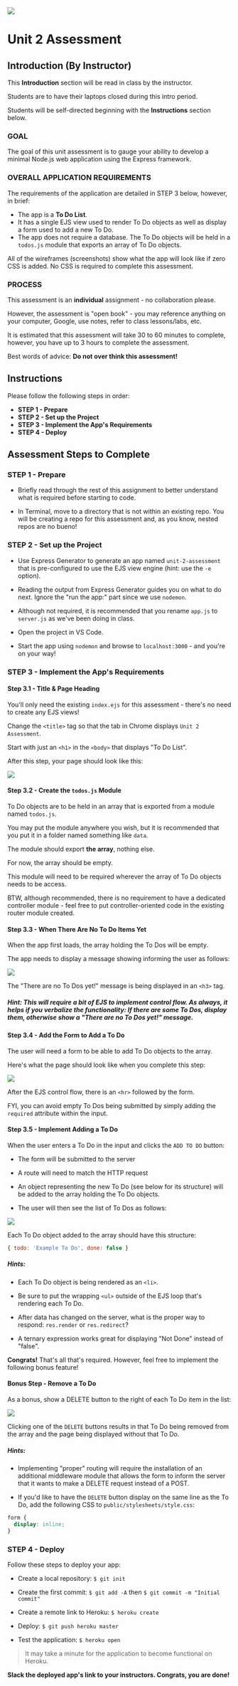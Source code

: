 <img src="https://i.imgur.com/ser5chI.png">

# Unit 2 Assessment

## Introduction (By Instructor)

This **Introduction** section will be read in class by the instructor.

Students are to have their laptops closed during this intro period.

Students will be self-directed beginning with the **Instructions** section below.

### GOAL

The goal of this unit assessment is to gauge your ability to develop a minimal Node.js web application using the Express framework.

### OVERALL APPLICATION REQUIREMENTS

The requirements of the application are detailed in STEP 3 below, however, in brief:

- The app is a **To Do List**.
- It has a single EJS view used to render To Do objects as well as display a form used to add a new To Do.
- The app does not require a database. The To Do objects will be held in a `todos.js` module that exports an array of To Do objects. 

All of the wireframes (screenshots) show what the app will look like if zero CSS is added.  No CSS is required to complete this assessment.

### PROCESS

This assessment is an **individual** assignment - no collaboration please.

However, the assessment is "open book" - you may reference anything on your computer, Google, use notes, refer to class lessons/labs, etc.

It is estimated that this assessment will take 30 to 60 minutes to complete, however, you have up to 3 hours to complete the assessment. 

Best words of advice: **Do not over think this assessment!**

## Instructions

Please follow the following steps in order:

- **STEP 1 - Prepare**
- **STEP 2 - Set up the Project**
- **STEP 3 - Implement the App's Requirements**
- **STEP 4 - Deploy**

## Assessment Steps to Complete

### STEP 1 - Prepare

- Briefly read through the rest of this assignment to better understand what is required before starting to code.

- In Terminal, move to a directory that is not within an existing repo. You will be creating a repo for this assessment and, as you know, nested repos are no bueno!

### STEP 2 - Set up the Project

- Use Express Generator to generate an app named `unit-2-assessment` that is pre-configured to use the EJS view engine (hint: use the `-e` option).

- Reading the output from Express Generator guides you on what to do next. Ignore the "run the app:" part since we use `nodemon`.

- Although not required, it is recommended that you rename `app.js` to `server.js` as we've been doing in class.

- Open the project in VS Code.

- Start the app using `nodemon` and browse to `localhost:3000` - and you're on your way!

### STEP 3 - Implement the App's Requirements

#### Step 3.1 - Title & Page Heading

You'll only need the existing `index.ejs` for this assessment - there's no need to create any EJS views!

Change the `<title>` tag so that the tab in Chrome displays `Unit 2 Assessment`.

Start with just an `<h1>` in the `<body>` that displays "To Do List".

After this step, your page should look like this:

<img src="https://i.imgur.com/TmA1RN8.png">

#### Step 3.2 - Create the `todos.js` Module

To Do objects are to be held in an array that is exported from a module named `todos.js`.

You may put the module anywhere you wish, but it is recommended that you put it in a folder named something like `data`.

The module should export **the array**, nothing else.

For now, the array should be empty.

This module will need to be required wherever the array of To Do objects needs to be access.

BTW, although recommended, there is no requirement to have a dedicated controller module - feel free to put controller-oriented code in the existing router module created.

#### Step 3.3 - When There Are No To Do Items Yet

When the app first loads, the array holding the To Dos will be empty.

The app needs to display a message showing informing the user as follows:

<img src="https://i.imgur.com/yeD1lR7.png">

The "There are no To Dos yet!" message is being displayed in an `<h3>` tag.

##### Hint: This will require a bit of EJS to implement control flow. As always, it helps if you verbalize the functionality: If there are some To Dos, display them, otherwise show a "There are no To Dos yet!" message.

#### Step 3.4 - Add the Form to Add a To Do

The user will need a form to be able to add To Do objects to the array.

Here's what the page should look like when you complete this step:

<img src="https://i.imgur.com/wDaWbVm.png">

After the EJS control flow, there is an `<hr>` followed by the form.

FYI, you can avoid empty To Dos being submitted by simply adding the `required` attribute within the input.

#### Step 3.5 - Implement Adding a To Do

When the user enters a To Do in the input and clicks the `ADD TO DO` button:

- The form will be submitted to the server

- A route will need to match the HTTP request

- An object representing the new To Do (see below for its structure) will be added to the array holding the To Do objects.

- The user will then see the list of To Dos as follows:

<img src="https://i.imgur.com/O5zBL2s.png">

Each To Do object added to the array should have this structure:

```js
{ todo: 'Example To Do', done: false }
```

##### Hints:

- Each To Do object is being rendered as an `<li>`.

- Be sure to put the wrapping `<ul>` outside of the EJS loop that's rendering each To Do.

- After data has changed on the server, what is the proper way to respond: `res.render` or `res.redirect`?

- A ternary expression works great for displaying "Not Done" instead of "false".

**Congrats!**  That's all that's required.  However, feel free to implement the following bonus feature!

#### Bonus Step - Remove a To Do

As a bonus, show a DELETE button to the right of each To Do item in the list:

<img src="https://i.imgur.com/E2WisAg.png">

Clicking one of the `DELETE` buttons results in that To Do being removed from the array and the page being displayed without that To Do.

##### Hints:

- Implementing "proper" routing will require the installation of an additional middleware module that allows the form to inform the server that it wants to make a DELETE request instead of a POST.

- If you'd like to have the `DELETE` button display on the same line as the To Do, add the following CSS to `public/stylesheets/style.css`:

```css
form {
  display: inline;
}
```

### STEP 4 - Deploy

Follow these steps to deploy your app:

- Create a local repository: `$ git init`

- Create the first commit: `$ git add -A` then `$ git commit -m "Initial commit"`

- Create a remote link to Heroku: `$ heroku create`

- Deploy: `$ git push heroku master`

- Test the application: `$ heroku open`

> It may take a minute for the application to become functional on Heroku.

**Slack the deployed app's link to your instructors. Congrats, you are done!**




